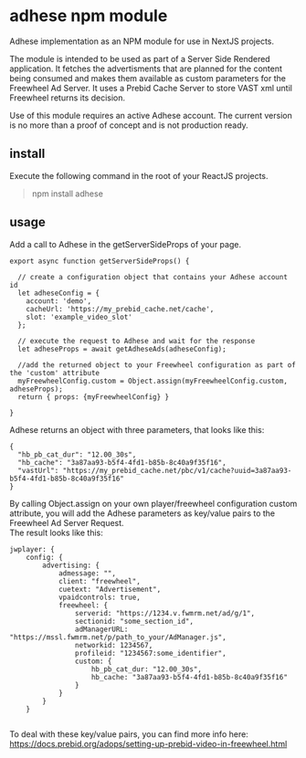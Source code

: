 # adhese npm module
Adhese implementation as an NPM module for use in NextJS projects.

The module is intended to be used as part of a Server Side Rendered application. It fetches the advertisments that are planned for the content being consumed and makes them available as custom parameters for the Freewheel Ad Server. It uses a Prebid Cache Server to store VAST xml until Freewheel returns its decision.

Use of this module requires an active Adhese account. The current version is no more than a proof of concept and is not production ready.

## install
Execute the following command in the root of your ReactJS projects.
> npm install adhese

## usage
Add a call to Adhese in the getServerSideProps of your page.

```
export async function getServerSideProps() {  

  // create a configuration object that contains your Adhese account id
  let adheseConfig = {
    account: 'demo',
    cacheUrl: 'https://my_prebid_cache.net/cache',
    slot: 'example_video_slot'
  };
  
  // execute the request to Adhese and wait for the response
  let adheseProps = await getAdheseAds(adheseConfig);
  
  //add the returned object to your Freewheel configuration as part of the 'custom' attribute
  myFreewheelConfig.custom = Object.assign(myFreewheelConfig.custom, adheseProps);
  return { props: {myFreewheelConfig} }

}
```

Adhese returns an object with three parameters, that looks like this:

```
{
  "hb_pb_cat_dur": "12.00_30s",
  "hb_cache": "3a87aa93-b5f4-4fd1-b85b-8c40a9f35f16",
  "vastUrl": "https://my_prebid_cache.net/pbc/v1/cache?uuid=3a87aa93-b5f4-4fd1-b85b-8c40a9f35f16"
}
```

By calling Object.assign on your own player/freewheel configuration custom attribute, you will add the Adhese parameters as key/value pairs to the Freewheel Ad Server Request.  
The result looks like this:

```
jwplayer: {
    config: {
        advertising: {
            admessage: "",
            client: "freewheel",
            cuetext: "Advertisement",
            vpaidcontrols: true,
            freewheel: {
                serverid: "https://1234.v.fwmrm.net/ad/g/1",
                sectionid: "some_section_id",
                adManagerURL: "https://mssl.fwmrm.net/p/path_to_your/AdManager.js",
                networkid: 1234567,
                profileid: "1234567:some_identifier",
                custom: {
                    hb_pb_cat_dur: "12.00_30s",
                    hb_cache: "3a87aa93-b5f4-4fd1-b85b-8c40a9f35f16"
                }
            }
        }
    }


```

To deal with these key/value pairs, you can find more info here: https://docs.prebid.org/adops/setting-up-prebid-video-in-freewheel.html


